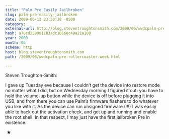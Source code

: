 ```yaml
---
title: "Palm Pre Easily Jailbroken"
slug: palm-pre-easily-jailbroken
date: 2009-06-12 23:30:38 -0500
category: 
external-url: http://blog.steventroughtonsmith.com/2009/06/wwdcpalm-pre-rollercoaster-week.html
hash: a70cd2589011b3adc10660c49a21a108
year: 2009
month: 06
scheme: http
host: blog.steventroughtonsmith.com
path: /2009/06/wwdcpalm-pre-rollercoaster-week.html

---
```


Steven Troughton-Smith:



  I gave up Tuesday eve because I couldn’t get the device into
  restore mode no matter what I did, but on Wednesday morning I
  figured it out: you have to hold the volume-up button while the
  device is off before plugging it into USB, and from there you can
  use Palm’s firmware flashers to do whatever you like with it. As
  the device can run unsigned firmware (!!!) I was easily able to
  hack out the activation check, and get up and running and enable
  the root shell. In that respect, I may just have the first
  jailbroken Pre in existence.




 ★ 

